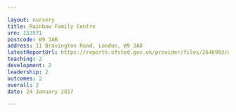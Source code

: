 ```yaml
---

layout: nursery
title: Rainbow Family Centre
urn: 153571
postcode: W9 3AB
address: 11 Bravington Road, London, W9 3AB
latestReportUrl: https://reports.ofsted.gov.uk/provider/files/2646983/urn/153571.pdf
teaching: 2
development: 2
leadership: 2
outcomes: 2
overall: 2
date: 24 January 2017

---
```

